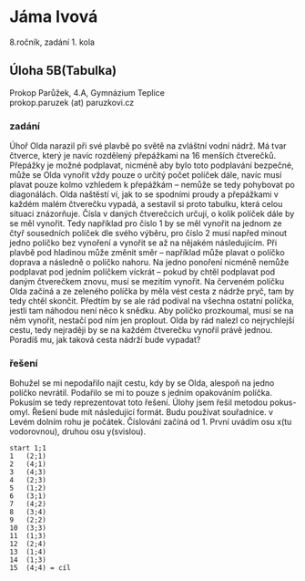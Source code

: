 # Jáma lvová  
8.ročník, zadání 1. kola 
## Úloha 5B(Tabulka)
Prokop Parůžek, 4.A, Gymnázium Teplice  
prokop.paruzek (at) paruzkovi.cz  
###  zadání   

Úhoř Olda narazil při své plavbě po světě na zvláštní vodní nádrž. Má tvar čtverce, který je navíc rozdělený přepážkami na 16 menších
čtverečků. Přepážky je možné podplavat, nicméně aby bylo toto podplavání bezpečné, může se Olda vynořit vždy pouze o určitý počet
políček dále, navíc musí plavat pouze kolmo vzhledem k přepážkám – nemůže se tedy pohybovat po diagonálách. Olda naštěstí ví, jak to
se spodními proudy a přepážkami v každém malém čtverečku vypadá, a sestavil si proto tabulku, která celou situaci znázorňuje. Čísla v
daných čtverečcích určují, o kolik políček dále by se měl vynořit. Tedy například pro číslo 1 by se měl vynořit na jednom ze čtyř sousedních
políček dle svého výběru, pro číslo 2 musí napřed minout jedno políčko bez vynoření a vynořit se až na nějakém následujícím. Při plavbě
pod hladinou může změnit směr – například může plavat o políčko doprava a následně o políčko nahoru. Na jedno ponoření nicméně
nemůže podplavat pod jedním políčkem víckrát – pokud by chtěl podplavat pod daným čtverečkem znovu, musí se mezitím vynořit.
Na červeném políčku Olda začíná a ze zeleného políčka by měla vést cesta z nádrže pryč, tam by tedy chtěl skončit. Předtím by se ale rád
podíval na všechna ostatní políčka, jestli tam náhodou není něco k snědku. Aby políčko prozkoumal, musí se na něm vynořit, nestačí
pod ním jen proplout. Olda by rád nalezl co nejrychlejší cestu, tedy nejraději by se na každém čtverečku vynořil právě jednou. Poradíš
mu, jak taková cesta nádrží bude vypadat?

### řešení

Bohužel se mi nepodařilo najít cestu, kdy by se Olda, alespoň na jedno políčko nevrátil.
Podařilo se mi to pouze s jedním opakováním políčka. Pokusím se tedy reprezentovat toto řešení.
Úlohy jsem řešil metodou pokus-omyl. Řešení bude mít následující formát.
Budu používat souřadnice. v Levém dolním rohu je počátek.
Číslování začíná od 1. První uvádím osu x(tu vodorovnou), druhou osu y(svislou).
```
start 1;1
1   (2;1)
2   (4;1)
3   (4;3)
4   (2;3)
5   (1;2)
6   (3;1)
7   (4;2)
8   (3;4)
9   (2;2)
10  (3;3)
11  (1;3)
12  (2;4)
13  (1;4)
14  (1;3)
15  (4;4) = cíl
``` 

